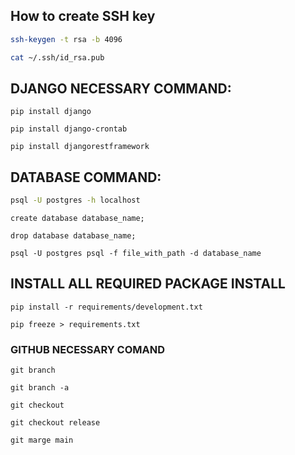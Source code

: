 ## How to create SSH key

```bash
ssh-keygen -t rsa -b 4096
```

```bash
cat ~/.ssh/id_rsa.pub
```

## DJANGO NECESSARY COMMAND:

```base
pip install django
```

```base
pip install django-crontab
```

```base
pip install djangorestframework
```

## DATABASE COMMAND:

```bash
psql -U postgres -h localhost 
```
```base
create database database_name;
```
```base
drop database database_name;
```
```base
psql -U postgres psql -f file_with_path -d database_name
```
## INSTALL ALL REQUIRED PACKAGE INSTALL

```base
pip install -r requirements/development.txt 
```

```base
pip freeze > requirements.txt
```

### GITHUB NECESSARY COMAND

```base
git branch
```

```base
git branch -a
```

```base
git checkout
```

```base
git checkout release
```

```base
git marge main
```



